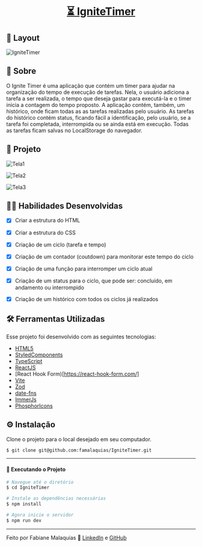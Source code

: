 <p align="center">
  <h1 align="center"><a href="https://ignite-timer-eight-swart.vercel.app/">⏳️ IgniteTimer </a></h1>
</p>

## 🎨 Layout

![IgniteTimer](https://github.com/famalaquias/IgniteTimer/assets/98343640/6e9473d5-327f-4c4a-94b5-5f0933f39b37)



## :page_with_curl: Sobre

O Ignite Timer é uma aplicação que contém um timer para ajudar na organização do tempo de execução de tarefas. Nela, o usuário adiciona a tarefa a ser realizada, o tempo que deseja gastar para executá-la e o timer inicia a contagem do tempo proposto. 
A aplicação contém, também, um histórico, onde ficam todas as as tarefas realizadas pelo usuário. As tarefas do histórico contém status, ficando fácil a identificação, pelo usuário, se a tarefa foi completada, interrompida ou se ainda está em execução. Todas as tarefas ficam salvas no LocalStorage do navegador.


## 🚀 Projeto
![Tela1](https://github.com/famalaquias/IgniteTimer/assets/98343640/030f1fb3-69b5-4dfc-b252-ada34bf107b2)


![Tela2](https://github.com/famalaquias/IgniteTimer/assets/98343640/c1cef8c8-15c4-4e3e-8d19-96e099e8b340)


![Tela3](https://github.com/famalaquias/IgniteTimer/assets/98343640/c7d18caa-a5ee-4ac1-ac4c-bbfc7b6d481a)


## :man_technologist: Habilidades Desenvolvidas

- [x] Criar a estrutura do HTML
- [x] Criar a estrutura do CSS
- [x] Criação de um ciclo (tarefa e tempo)
- [x] Criação de um contador (coutdown) para monitorar este tempo do ciclo
- [x] Criação de uma função para interromper um ciclo atual
- [x] Criação de um status para o ciclo, que pode ser: concluído, em andamento ou interrompido
- [x] Criação de um histórico com todos os ciclos já realizados


## :hammer_and_wrench: Ferramentas Utilizadas

Esse projeto foi desenvolvido com as seguintes tecnologias:

- [HTML5](https://biblioteca.wiki/html5/)
- [StyledComponents](https://styled-components.com/)
- [TypeScript](https://www.typescriptlang.org/)
- [ReactJS](https://react.dev/)
- [React Hook Form)[https://react-hook-form.com/]
- [Vite](https://vitejs.dev/)
- [Zod](https://zod.dev/)
- [date-fns](https://date-fns.org/)
- [ImmerJs](https://immerjs.github.io/immer/)
- [PhosphorIcons](https://phosphoricons.com/)


## ⚙ Instalação

Clone o projeto para o local desejado em seu computador.

```bash
$ git clone git@github.com:famalaquias/IgniteTimer.git
```

___

#### 🚧 Executando o Projeto

```bash
# Navegue até o diretório 
$ cd IgniteTimer

# Instale as dependências necessárias
$ npm install

# Agora inicie o servidor
$ npm run dev
```

---

Feito por Fabiane Malaquias :wave: [LinkedIn](https://www.linkedin.com/in/fabianemalaquias/) e [GitHub](https://github.com/famalaquias)
